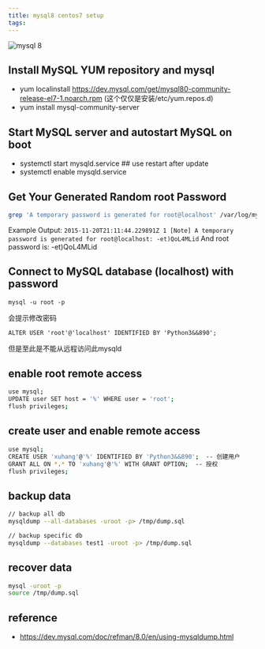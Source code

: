 ```yaml
---
title: mysql8 centos7 setup
tags:
---
```

![mysql 8](/images/mysql-8.png)

## Install MySQL YUM repository and mysql
* yum localinstall https://dev.mysql.com/get/mysql80-community-release-el7-1.noarch.rpm (这个仅仅是安装/etc/yum.repos.d)
* yum install mysql-community-server


## Start MySQL server and autostart MySQL on boot
* systemctl start mysqld.service ## use restart after update
* systemctl enable mysqld.service

## Get Your Generated Random root Password
```bash
grep 'A temporary password is generated for root@localhost' /var/log/mysqld.log |tail -1
```
Example Output:
`2015-11-20T21:11:44.229891Z 1 [Note] A temporary password is generated for root@localhost: -et)QoL4MLid`
And root password is: -et)QoL4MLid

## Connect to MySQL database (localhost) with password
```
mysql -u root -p
```
会提示修改密码
```
ALTER USER 'root'@'localhost' IDENTIFIED BY 'Python3&&890';
```
但是至此是不能从远程访问此mysqld

## enable root remote access
```bash
use mysql;
UPDATE user SET host = '%' WHERE user = 'root';
flush privileges;
```

## create user and enable remote access
```bash
use mysql;
CREATE USER 'xuhang'@'%' IDENTIFIED BY 'Python3&&890';  -- 创建用户
GRANT ALL ON *.* TO 'xuhang'@'%' WITH GRANT OPTION;  -- 授权
flush privileges;
```

## backup data
```bash
// backup all db
mysqldump --all-databases -uroot -p> /tmp/dump.sql

// backup specific db
mysqldump --databases test1 -uroot -p> /tmp/dump.sql
```

## recover data
```bash
mysql -uroot -p
source /tmp/dump.sql
```
## reference
* https://dev.mysql.com/doc/refman/8.0/en/using-mysqldump.html